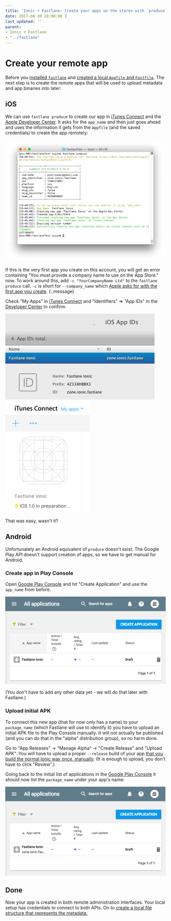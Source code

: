 ```yaml
---
title: 'Ionic + Fastlane: Create your apps on the stores with `produce`'
date: 2017-08-30 18:00:00 Z
last_updated: ''
parent:
- Ionic + Fastlane
- "../fastlane"
---
```


# Create your remote app

Before you [installed `fastlane`](install-fastlane.md) and [created a local `Appfile` and `Fastfile`](initialize-fastlane-for-your-cordova-ios-and-android-apps.md). The next step is to create the remote apps that will be used to upload metadata and app binaries into later:

## iOS

We can use `fastlane produce` to create our app in [iTunes Connect](https://itunesconnect.apple.com/WebObjects/iTunesConnect.woa/ra/ng/app) and the [Apple Developer Center](https://developer.apple.com/account/ios/identifier/bundle). It asks for the `app_name` and then just goes ahead and uses the information it gets from the `Appfile` (and the saved credentials) to create the app remotely:

![`fastlane produce`](/assets/fastlane/fastlane-produce.png)

If this is the very first app you create on this account, you will get an error containing "You must provide a company name to use on the App Store." now. To work around this, add `-c "YourCompanyName Ltd"` to the `fastlane produce` call. `-c` is short for `--company_name` which [Apple asks for with the first app you create](https://developer.apple.com/library/content/documentation/LanguagesUtilities/Conceptual/iTunesConnect_Guide/Chapters/FirstSteps.html#//apple_ref/doc/uid/TP40011225-CH19-SW4).
{:.message}

Check "My Apps" in [iTunes Connect](https://itunesconnect.apple.com/WebObjects/iTunesConnect.woa/ra/ng/app) and "Identifiers" => "App IDs" in the [Developer Center](https://developer.apple.com/account/ios/identifier/bundle) to confirm.

![New app in Apple Developer Center](/assets/fastlane/fastlane-produce-dev.png) ![New App in iTunes Connect](/assets/fastlane/fastlane-produce-connect.png)

That was easy, wasn't it?

## Android

Unfortunately an Android equivalent of `produce` doesn't exist. The Google Play API doesn't support creation of apps, so we have to get manual for Android.

### Create app in Play Console

Open [Google Play Console](https://play.google.com/apps/publish/) and hit "Create Application" and use the `app_name` from before.

[TODO]: <> (animated gif)

![Google Play Console, name only](/assets/fastlane/google-play-console-name-only.png)

(You don't have to add any other data yet - we will do that later with Fastlane.)

### Upload initial APK

To connect this new app (that for now only has a name) to your `package_name` (which Fastlane will use to identify it) you have to upload an initial APK file to the Play Console manually. It will not actually be published (and you can do that in the "alpha" distribution group), so no harm done. 

Go to "App Releases" -> "Manage Alpha" -> "Create Release" and "Upload APK". You will have to upload a proper `--release` build of your app [that you build the normal Ionic way once, manually](TODO). (It is enough to upload, you don't have to click "Review".)

Going back to the initial list of applications in the [Google Play Console](https://play.google.com/apps/publish/) it should now list the `package_name` under your app's name:

![Google Play Console, with package name](/assets/fastlane/google-play-console-package-name.png)

## Done

Now your app is created in both remote administration interfaces. Your local setup has credentials to connect to both APIs. On to [create a local file structure that represents the metadata.](create-local-file-structure.md)

